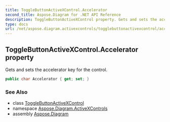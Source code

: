 ```yaml
---
title: ToggleButtonActiveXControl.Accelerator
second_title: Aspose.Diagram for .NET API Reference
description: ToggleButtonActiveXControl property. Gets and sets the accelerator key for the control
type: docs
url: /net/aspose.diagram.activexcontrols/togglebuttonactivexcontrol/accelerator/
---
```

## ToggleButtonActiveXControl.Accelerator property

Gets and sets the accelerator key for the control.

```csharp
public char Accelerator { get; set; }
```

### See Also

* class [ToggleButtonActiveXControl](../)
* namespace [Aspose.Diagram.ActiveXControls](../../togglebuttonactivexcontrol/)
* assembly [Aspose.Diagram](../../../)


